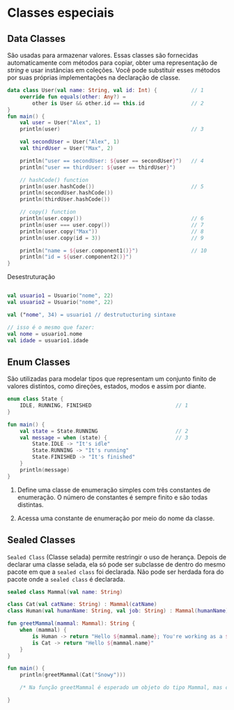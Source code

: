 # Classes especiais

## Data Classes

São usadas para armazenar valores. Essas classes são fornecidas automaticamente com métodos para copiar, obter uma representação de _string_ e usar instâncias em coleções. Você pode substituir esses métodos por suas próprias implementações na declaração de classe.
~~~~ kotlin
data class User(val name: String, val id: Int) {           // 1
    override fun equals(other: Any?) =
        other is User && other.id == this.id               // 2
}
fun main() {
    val user = User("Alex", 1)
    println(user)                                          // 3

    val secondUser = User("Alex", 1)
    val thirdUser = User("Max", 2)

    println("user == secondUser: ${user == secondUser}")   // 4
    println("user == thirdUser: ${user == thirdUser}")

    // hashCode() function
    println(user.hashCode())                               // 5
    println(secondUser.hashCode())
    println(thirdUser.hashCode())

    // copy() function
    println(user.copy())                                   // 6
    println(user === user.copy())                          // 7
    println(user.copy("Max"))                              // 8
    println(user.copy(id = 3))                             // 9

    println("name = ${user.component1()}")                 // 10
    println("id = ${user.component2()}")
}
~~~~

Desestruturação

~~~ kotlin

val usuario1 = Usuario("nome", 22)
val usuario2 = Usuario("nome", 22)

val ("nome", 34) = usuario1 // destrutucturing sintaxe

// isso é o mesmo que fazer:
val nome = usuario1.nome
val idade = usuario1.idade

~~~

## Enum Classes

São utilizadas ​​para modelar tipos que representam um conjunto finito de valores distintos, como direções, estados, modos e assim por diante.
~~~ kotlin
enum class State {
    IDLE, RUNNING, FINISHED                           // 1
}

fun main() {
    val state = State.RUNNING                         // 2
    val message = when (state) {                      // 3
        State.IDLE -> "It's idle"
        State.RUNNING -> "It's running"
        State.FINISHED -> "It's finished"
    }
    println(message)
}
~~~

1. Define uma classe de enumeração simples com três constantes de enumeração. O número de constantes é sempre finito e são todas distintas.

2. Acessa uma constante de enumeração por meio do nome da classe.

## Sealed Classes

`Sealed Class` (Classe selada) permite restringir o uso de herança. Depois de declarar uma classe selada, ela só pode ser subclasse de dentro do mesmo pacote em que a `sealed class` foi declarada. Não pode ser herdada fora do pacote onde a `sealed class` é declarada.

~~~ kotlin
sealed class Mammal(val name: String)                                                   // 1

class Cat(val catName: String) : Mammal(catName)                                        // 2
class Human(val humanName: String, val job: String) : Mammal(humanName)

fun greetMammal(mammal: Mammal): String {
    when (mammal) {                                                                     // 3
        is Human -> return "Hello ${mammal.name}; You're working as a ${mammal.job}"    // 4
        is Cat -> return "Hello ${mammal.name}"                                         // 5     
    }                                                                                   // 6
}

fun main() {
    println(greetMammal(Cat("Snowy")))

    /* Na função greetMammal é esperado um objeto do tipo Mammal, mas como Cat é um Mammal, a função executa sem problemas */

}
~~~

